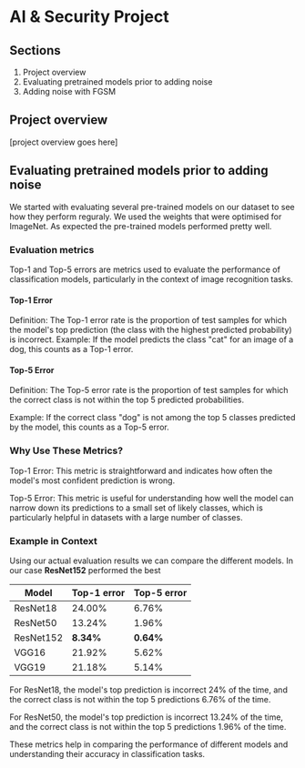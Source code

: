 # AI & Security Project

## Sections

1. Project overview
1. Evaluating pretrained models prior to adding noise
1. Adding noise with FGSM

## Project overview

[project overview goes here]

## Evaluating pretrained models prior to adding noise

We started with evaluating several pre-trained models on our dataset to see how they perform reguraly. We used the weights that were optimised for ImageNet. As expected the pre-trained models performed pretty well.

### Evaluation metrics

Top-1 and Top-5 errors are metrics used to evaluate the performance of classification models, particularly in the context of image recognition tasks.

#### Top-1 Error

Definition: The Top-1 error rate is the proportion of test samples for which the model's top prediction (the class with the highest predicted probability) is incorrect.
Example: If the model predicts the class "cat" for an image of a dog, this counts as a Top-1 error.

#### Top-5 Error

Definition: The Top-5 error rate is the proportion of test samples for which the correct class is not within the top 5 predicted probabilities.

Example: If the correct class "dog" is not among the top 5 classes predicted by the model, this counts as a Top-5 error.

### Why Use These Metrics?

Top-1 Error: This metric is straightforward and indicates how often the model's most confident prediction is wrong.

Top-5 Error: This metric is useful for understanding how well the model can narrow down its predictions to a small set of likely classes, which is particularly helpful in datasets with a large number of classes.

### Example in Context

Using our actual evaluation results we can compare the different models. In our case **ResNet152** performed the best

| Model     | Top-1 error | Top-5 error |
| --------- | ----------- | ----------- |
| ResNet18  | 24.00%      | 6.76%       |
| ResNet50  | 13.24%      | 1.96%       |
| ResNet152 | **8.34%**   | **0.64%**   |
| VGG16     | 21.92%      | 5.62%       |
| VGG19     | 21.18%      | 5.14%       |

For ResNet18, the model's top prediction is incorrect 24% of the time, and the correct class is not within the top 5 predictions 6.76% of the time.

For ResNet50, the model's top prediction is incorrect 13.24% of the time, and the correct class is not within the top 5 predictions 1.96% of the time.

These metrics help in comparing the performance of different models and understanding their accuracy in classification tasks.
